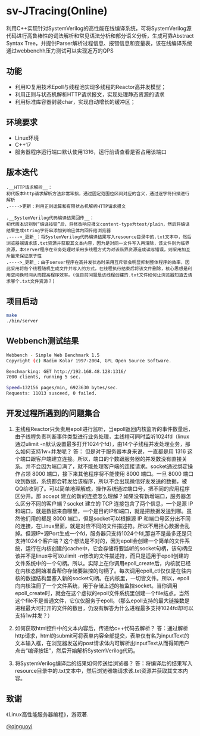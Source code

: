 # sv-JTracing(Online)
利用C++实现针对SystemVerilog的高性能在线编译系统，可将SystemVerilog源代码进行高鲁棒性的词法解析和常见语法分析和部分语义分析，生成可靠Abstract Syntax Tree，并提供Parser解析过程信息、报错信息和变量表，该在线编译系统通过webbenchh压力测试可以实现近万的QPS

## 功能
* 利用IO复用技术Epoll与线程池实现多线程的Reactor高并发模型；
* 利用正则与状态机解析HTTP请求报文，实现处理静态资源的请求
* 利用标准库容器封装char，实现自动增长的缓冲区；

## 环境要求
* Linux环境
* C++17
* 服务器程序运行端口默认使用1316，运行前请查看是否占用该端口

## 版本迭代
```
.__HTTP请求解析__：
初代版本http请求解析方法非常笨拙，通过固定范围位区间对应的含义，通过逐字符扫描进行解析
.---->更新：利用正则运算和有限状态机解析HTTP请求报文

.__SystemVerilog代码编译结果回传__：
初代版本识别到“编译按钮”后，将修改响应报文content-type为text/plain，然后将编译结果生成string字符串添加到响应体内回传给浏览器
.---->_更新_：将SystemVerilog代码编译结果写入resource目录中的.txt文本中，然后浏览器端请求该.txt资源并获取其文本内容，因为是对同一文件写入再清除，该文件则为临界资源，本server程序在业务处理时采用多线程方式为对该临界资源造成读写错误，则采用加互斥量来保证原子性
.---->_更新_：由于server程序在高并发状态时采用互斥锁会明显抑制整体程序的效率，因此采用将每个线程随机生成文件并写入的方式，在线程执行结束后将该文件删除，核心思想是利用空间换时间从而提高程序效率。(但目前问题是该线程创建的.txt文件如何让浏览器知道去请求哪个.txt文件资源？)
```


## 项目启动
```bash
make
./bin/server
```

## Webbench测试结果
```bash
Webbench - Simple Web Benchmark 1.5
Copyright (c) Radim Kolar 1997-2004, GPL Open Source Software.

Benchmarking: GET http://192.168.48.128:1316/
7000 clients, running 5 sec.

Speed=132156 pages/min, 6923630 bytes/sec.
Requests: 11013 susceed, 0 failed.
```

## 开发过程所遇到的问题集合
1. 主线程Reactor只负责用epoll进行监听，当epoll返回内核监听的事件数量后，由子线程负责判断事件类型进行业务处理，主线程可同时监听1024fd（linux通过ulimit -n默认设置最多打开1024个fd），由14个子线程并发处理业务，那么如何支持1w+并发呢？
答： 但是对于服务器本身来说，一直都是用 1316 这个端口跟客户端建立连接。所以，端口的个数跟服务器的并发数没有直接关系。并不会因为端口满了，就不能处理客户端的连接请求。socket通过绑定操作占领 8000 端口，接下来其他程序将不能使用 8000 端口。一旦 8000 端口收到数据，系统都会转发给该程序，所以不会出现微信好友发送的数据，被QQ给收到了。可以简单地理解成，操作系统通过端口号，把不同的应用程序区分开。那 accept 建立的新的连接怎么理解？如果没有新增端口，服务器怎么区分不同的客户端？socket 建立的 TCP 连接包含了两个信息，一个是源 IP 和端口，就是数据来自哪里，一个是目的IP和端口，就是把数据发送到哪。虽然他们用的都是 8000 端口，但是socket可以根据源 IP 和端口号区分出不同的连接，在Linux里面，就是对应不同的文件描述符。所以不用担心数据会乱掉。但源IP+源Port生成一个fd，服务器只支持1024个fd,那岂不是最多还是只支持1024个客户端？这个想法是不对的，因为epoll会创建一个简单的文件系统，运行在内核创建的cache中，它会存储将要监听的socket句柄，该句柄应该并不是linux中可以ulimit -n修改的文件描述符，而只是适用于epoll创建的文件系统中的一个句柄。所以。实际上在你调用epoll_create后，内核就已经在内核态開始准备帮你存储要监控的句柄了。每次调用epoll_ctl仅仅是在往内核的数据结构里塞入新的socket句柄。在内核里，一切皆文件。所以，epoll向内核注冊了一个文件系统，用于存储上述的被监控socket。当你调用epoll_create时，就会在这个虚拟的epoll文件系统里创建一个file结点。当然这个file不是普通文件，它仅仅服务于epoll。（那么epoll支持的最大链接数是进程最大可打开的文件的数目，仍没有解答为什么进程最多支持1024fd却可以支持1w并发？）

2. 如何获取html控件中的文本内容后，传递给c++代码去解析？
答：通过解析http请求，html的submit可将表单内容全部提交，表单仅有名为inputText的文本输入框，在浏览器发送的post请求体内可解析出inputText从而得知用户点击“编译按钮”，然后开始解析SystemVerilog代码。

3. 将SystemVerilog编译后的结果如何传送给浏览器？
答：将编译后的结果写入resource目录中的.txt文本中，然后浏览器端请求该.txt资源并获取其文本内容。


## 致谢
《Linux高性能服务器编程》，游双著.

[@qinguoyi](https://github.com/qinguoyi/TinyWebServer)
